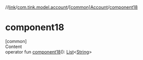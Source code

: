 //[link](../../index.md)/[com.tink.model.account](../index.md)/[[common]Account](index.md)/[component18](component18.md)



# component18  
[common]  
Content  
operator fun [component18](component18.md)(): [List](https://kotlinlang.org/api/latest/jvm/stdlib/kotlin.collections/-list/index.html)<[String](https://kotlinlang.org/api/latest/jvm/stdlib/kotlin/-string/index.html)>  



